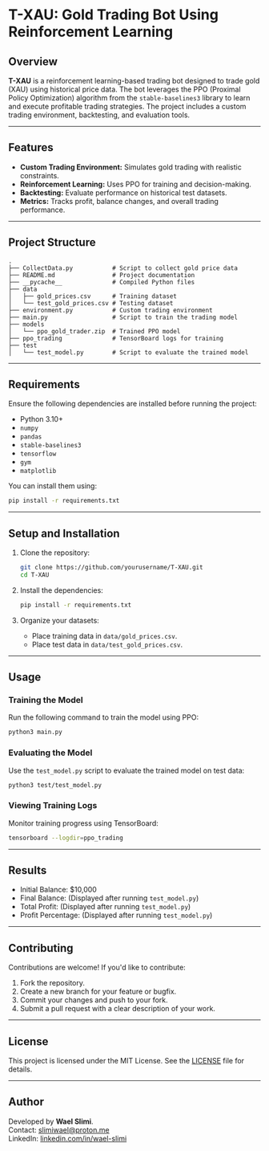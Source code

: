 # T-XAU: Gold Trading Bot Using Reinforcement Learning

## Overview

**T-XAU** is a reinforcement learning-based trading bot designed to trade gold (XAU) using historical price data. The bot leverages the PPO (Proximal Policy Optimization) algorithm from the `stable-baselines3` library to learn and execute profitable trading strategies. The project includes a custom trading environment, backtesting, and evaluation tools.

---

## Features

- **Custom Trading Environment:** Simulates gold trading with realistic constraints.
- **Reinforcement Learning:** Uses PPO for training and decision-making.
- **Backtesting:** Evaluate performance on historical test datasets.
- **Metrics:** Tracks profit, balance changes, and overall trading performance.

---

## Project Structure

```
.
├── CollectData.py           # Script to collect gold price data
├── README.md                # Project documentation
├── __pycache__              # Compiled Python files
├── data
│   ├── gold_prices.csv      # Training dataset
│   └── test_gold_prices.csv # Testing dataset
├── environment.py           # Custom trading environment
├── main.py                  # Script to train the trading model
├── models
│   └── ppo_gold_trader.zip  # Trained PPO model
├── ppo_trading              # TensorBoard logs for training
├── test
│   └── test_model.py        # Script to evaluate the trained model
```

---

## Requirements

Ensure the following dependencies are installed before running the project:

- Python 3.10+
- `numpy`
- `pandas`
- `stable-baselines3`
- `tensorflow`
- `gym`
- `matplotlib`

You can install them using:
```bash
pip install -r requirements.txt
```

---

## Setup and Installation

1. Clone the repository:
   ```bash
   git clone https://github.com/yourusername/T-XAU.git
   cd T-XAU
   ```

2. Install the dependencies:
   ```bash
   pip install -r requirements.txt
   ```

3. Organize your datasets:
   - Place training data in `data/gold_prices.csv`.
   - Place test data in `data/test_gold_prices.csv`.

---

## Usage

### Training the Model
Run the following command to train the model using PPO:
```bash
python3 main.py
```

### Evaluating the Model
Use the `test_model.py` script to evaluate the trained model on test data:
```bash
python3 test/test_model.py
```

### Viewing Training Logs
Monitor training progress using TensorBoard:
```bash
tensorboard --logdir=ppo_trading
```

---

## Results

- Initial Balance: $10,000  
- Final Balance: (Displayed after running `test_model.py`)  
- Total Profit: (Displayed after running `test_model.py`)  
- Profit Percentage: (Displayed after running `test_model.py`)  

---

## Contributing

Contributions are welcome! If you'd like to contribute:
1. Fork the repository.
2. Create a new branch for your feature or bugfix.
3. Commit your changes and push to your fork.
4. Submit a pull request with a clear description of your work.

---

## License

This project is licensed under the MIT License. See the [LICENSE](LICENSE) file for details.

---

## Author

Developed by **Wael Slimi**.  
Contact: [slimiwael@proton.me](mailto:slimiwael@proton.me)  
LinkedIn: [linkedin.com/in/wael-slimi](https://linkedin.com/in/wael-slimi)

